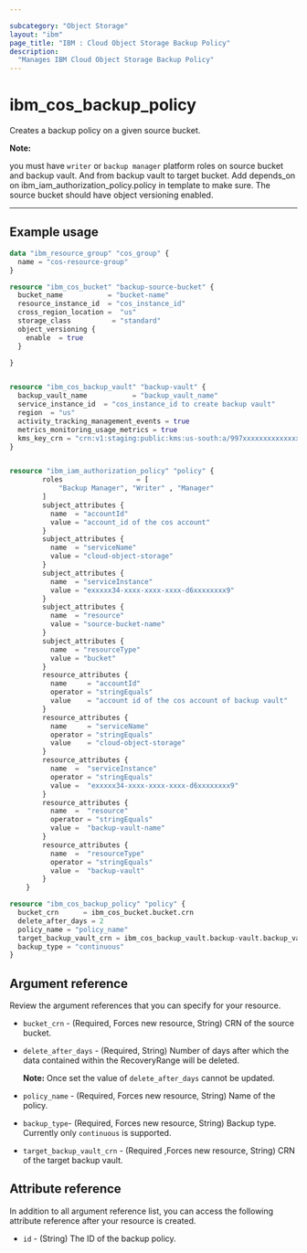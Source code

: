 ```yaml
---

subcategory: "Object Storage"
layout: "ibm"
page_title: "IBM : Cloud Object Storage Backup Policy"
description: 
  "Manages IBM Cloud Object Storage Backup Policy"
---
```


# ibm_cos_backup_policy
Creates a backup policy on a given source bucket.


**Note:**

 you must have `writer` or `backup manager` platform roles on source bucket and backup vault. And from backup vault to target bucket.
 Add depends_on on ibm_iam_authorization_policy.policy in template to make sure.
 The source bucket should have object versioning enabled.

---

## Example usage


```terraform
data "ibm_resource_group" "cos_group" {
  name = "cos-resource-group"
}

resource "ibm_cos_bucket" "backup-source-bucket" {
  bucket_name           = "bucket-name"
  resource_instance_id  = "cos_instance_id"
  cross_region_location =  "us"
  storage_class          = "standard"
  object_versioning {
    enable  = true
  }

}


resource "ibm_cos_backup_vault" "backup-vault" {
  backup_vault_name           = "backup_vault_name"
  service_instance_id  = "cos_instance_id to create backup vault"
  region  = "us"
  activity_tracking_management_events = true
  metrics_monitoring_usage_metrics = true
  kms_key_crn = "crn:v1:staging:public:kms:us-south:a/997xxxxxxxxxxxxxxxxxxxxxx54:5xxxxxxxa-fxxb-4xx8-9xx4-f1xxxxxxxxx5:key:af5667d5-dxx5-4xxf-8xxf-exxxxxxxf1d"
}


resource "ibm_iam_authorization_policy" "policy" {
		roles                  = [
			"Backup Manager", "Writer" , "Manager"
		]
		subject_attributes {
		  name  = "accountId"
		  value = "account_id of the cos account"
		}
		subject_attributes {
		  name  = "serviceName"
		  value = "cloud-object-storage"
		}
		subject_attributes {
		  name  = "serviceInstance"
		  value = "exxxxx34-xxxx-xxxx-xxxx-d6xxxxxxxx9"
		}
		subject_attributes {
		  name  = "resource"
		  value = "source-bucket-name"
		}
		subject_attributes {
		  name  = "resourceType"
		  value = "bucket"
		}
		resource_attributes {
		  name     = "accountId"
		  operator = "stringEquals"
		  value    = "account id of the cos account of backup vault"
		}
		resource_attributes {
		  name     = "serviceName"
		  operator = "stringEquals"
		  value    = "cloud-object-storage"
		}
		resource_attributes { 
		  name  =  "serviceInstance"
		  operator = "stringEquals"
		  value =  "exxxxx34-xxxx-xxxx-xxxx-d6xxxxxxxx9"
		}
		resource_attributes { 
		  name  =  "resource"
		  operator = "stringEquals"
		  value =  "backup-vault-name"
		}
		resource_attributes { 
		  name  =  "resourceType"
		  operator = "stringEquals"
		  value =  "backup-vault" 
		}
	}

resource "ibm_cos_backup_policy" "policy" {
  bucket_crn      = ibm_cos_bucket.bucket.crn
  delete_after_days = 2
  policy_name = "policy_name"
  target_backup_vault_crn = ibm_cos_backup_vault.backup-vault.backup_vault_crn
  backup_type = "continuous"
}

```

## Argument reference
Review the argument references that you can specify for your resource. 
- `bucket_crn` - (Required, Forces new resource, String) CRN of the source bucket.
- `delete_after_days` - (Required, String) Number of days after which the data contained within the RecoveryRange will be deleted.

  **Note:**
Once set the value of `delete_after_days` cannot be updated.

- `policy_name` - (Required, Forces new resource, String) Name of the policy.
- `backup_type`- (Required, Forces new resource, String) Backup type. Currently only  `continuous` is supported.
- `target_backup_vault_crn` - (Required ,Forces new resource, String) CRN of the target backup vault.

## Attribute reference
In addition to all argument reference list, you can access the following attribute reference after your resource is created.

- `id` - (String) The ID of the backup policy.
